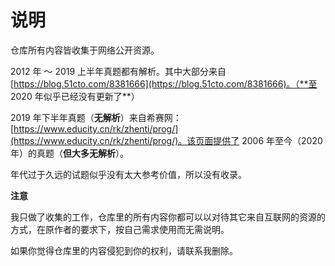 # 说明

仓库所有内容皆收集于网络公开资源。

2012 年 ～ 2019 上半年真题都有解析。其中大部分来自 [https://blog.51cto.com/8381666](https://blog.51cto.com/8381666)。（**至 2020 年似乎已经没有更新了**）

2019 年下半年真题（**无解析**）来自希赛网：[https://www.educity.cn/rk/zhenti/prog/](https://www.educity.cn/rk/zhenti/prog/)。该页面提供了 2006 年至今（2020年）的真题（**但大多无解析**）。

年代过于久远的试题似乎没有太大参考价值，所以没有收录。

**注意**

我只做了收集的工作，仓库里的所有内容你都可以以对待其它来自互联网的资源的方式，在原作者的要求下，按自己需求使用而无需说明。

如果你觉得仓库里的内容侵犯到你的权利，请联系我删除。
